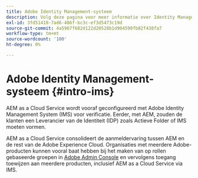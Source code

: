 ```yaml
---
title: Adobe Identity Management-systeem
description: Volg deze pagina voor meer informatie over Identity Management System.
exl-id: 3fd51410-7ad6-486f-bc3c-ef3d5473c19d
source-git-commit: 4a5967f682d122d20528b1d904590fb82f438fa7
workflow-type: tm+mt
source-wordcount: '100'
ht-degree: 0%

---
```


# Adobe Identity Management-systeem {#intro-ims}

AEM as a Cloud Service wordt vooraf geconfigureerd met Adobe Identity Management System (IMS) voor verificatie. Eerder, met AEM, zouden de klanten een Leverancier van de Identiteit (IDP) zoals Actieve Folder of IMS moeten vormen.

AEM as a Cloud Service consolideert de aanmeldervaring tussen AEM en de rest van de Adobe Experience Cloud. Organisaties met meerdere Adobe-producten kunnen vooral baat hebben bij het maken van op rollen gebaseerde groepen in [Adobe Admin Console](/help/onboarding/learn-concepts/admin-console.md) en vervolgens toegang toewijzen aan meerdere producten, inclusief AEM as a Cloud Service via IMS.
